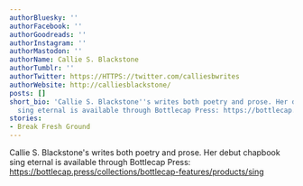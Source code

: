 ```yaml
---
authorBluesky: ''
authorFacebook: ''
authorGoodreads: ''
authorInstagram: ''
authorMastodon: ''
authorName: Callie S. Blackstone
authorTumblr: ''
authorTwitter: https://HTTPS://twitter.com/calliesbwrites
authorWebsite: http://calliesblackstone/
posts: []
short_bio: 'Callie S. Blackstone''s writes both poetry and prose. Her debut chapbook
  sing eternal is available through Bottlecap Press: https://bottlecap.press/collections/bottlecap-features/products/sing'
stories:
- Break Fresh Ground
---
```


Callie S. Blackstone's writes both poetry and prose. Her debut chapbook sing eternal is available through Bottlecap Press: https://bottlecap.press/collections/bottlecap-features/products/sing